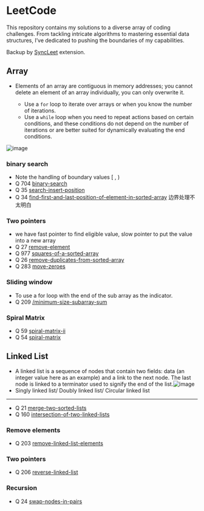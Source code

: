 # LeetCode

This repository contains my solutions to a diverse array of coding challenges. From tackling intricate algorithms to mastering essential data structures, I’ve dedicated to pushing the boundaries of my capabilities.

Backup by [SyncLeet](https://chromewebstore.google.com/detail/syncleet/maoikpiiondffkjfhjgdcfjklnmadhfk) extension.


## Array
- Elements of an array are contiguous in memory addresses; you cannot delete an element of an array individually, you can only overwrite it.


  - Use a `for` loop to iterate over arrays or when you know the number of iterations.
  - Use a `while` loop when you need to repeat actions based on certain conditions, and these conditions do not depend on the number of iterations or are better suited for dynamically evaluating the end conditions.
 
![image](https://github.com/user-attachments/assets/6754a108-3469-4e87-94a4-6c6898c78d65)


### binary search
- Note the handling of boundary values [ , )
- Q 704 [binary-search](https://leetcode.com/problems/binary-search/description/)
- Q 35 [search-insert-position](https://leetcode.com/problems/search-insert-position/description/)
- Q 34 [find-first-and-last-position-of-element-in-sorted-array](https://leetcode.com/problems/find-first-and-last-position-of-element-in-sorted-array/description/) 边界处理不太明白

### Two pointers
- we have fast pointer to find eligible value, slow pointer to put the value into a new array
- Q 27 [remove-element](https://leetcode.com/problems/remove-element/description/)
- Q 977 [squares-of-a-sorted-array](https://leetcode.com/problems/squares-of-a-sorted-array/description/)
- Q 26 [remove-duplicates-from-sorted-array](https://leetcode.com/problems/remove-duplicates-from-sorted-array/description/)
- Q 283 [move-zeroes](https://leetcode.com/problems/move-zeroes/description/?envType=study-plan-v2&envId=top-100-liked)

### Sliding window
- To use a for loop with the end of the sub array as the indicator.
- Q 209 [/minimum-size-subarray-sum](https://leetcode.com/problems/minimum-size-subarray-sum/description/)

### Spiral Matrix
- Q 59 [spiral-matrix-ii](https://leetcode.com/problems/spiral-matrix-ii/description/)
- Q 54 [spiral-matrix](https://leetcode.com/problems/spiral-matrix/description/)

## Linked List
- A linked list is a sequence of nodes that contain two fields: data (an integer value here as an example) and a link to the next node. The last node is linked to a terminator used to signify the end of the list.![image](https://github.com/user-attachments/assets/02147483-4ced-40b8-9ae2-85c13994085f)
- Singly linked list/ Doubly linked list/ Circular linked list
---
- Q 21 [merge-two-sorted-lists](https://leetcode.com/problems/merge-two-sorted-lists/description/?envType=study-plan-v2&envId=top-100-liked)
- Q 160 [intersection-of-two-linked-lists](https://leetcode.com/problems/intersection-of-two-linked-lists/description/)


### Remove elements
- Q 203 [remove-linked-list-elements](https://leetcode.com/problems/remove-linked-list-elements/description/)

### Two pointers
- Q 206 [reverse-linked-list](https://leetcode.com/problems/reverse-linked-list/description/)

### Recursion
- Q 24 [swap-nodes-in-pairs](https://leetcode.com/problems/swap-nodes-in-pairs/description/)




